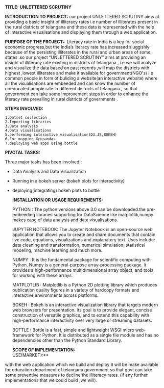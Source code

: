  **TITLE:**                                                    **UNLETTERED SCRUTINY**      
 
 
**INTRODUCTION TO PROJECT:**
 our project UNLETTERED SCRUTINY aims at providing a basic insight of illiteracy rates i.e number of illiterates present in the rural districts of telangana and these data is represented with the help of interactive visualisations 
and displaying them through  a web application. 


**PURPOSE OF THE PROJECT::**
Literacy rate in India is a key for social economic progress,but the India’s literacy rate has increased sluggishly because of the persisting illiterates in the rural and urban areas 
of some states .so our project “UNLETTERED SCRUTINY” aims at providing an insight of illiteracy rate existing in districts of telangana ,
i.e we will analyze and visualize the data based on past records ,will map the districts with highest ,lowest illiterates
and make it available for government(NGO's) i.e common people in form of buliding a website(an interactive website) where all the visualisations are embeeded and can know  the number of uneducated people rate in different districts of telangana ,
so that government can take some improvement steps in order to enhance the literacy rate prevailing in rural districts of governments .


**STEPS INVOLVED:**

    1.Datset collection
    2.Importing libraries
    3.Data analysis 
    4.Data visualisations
    5.performing interactive visualisation(D3.JS,BOKEH)
    6.For mapping Geopandas
    7.deploying web apps using bottle
  
  
  **PIVOTAL TASKS:**
  
  Three major tasks has  been involved :
  
  *  Data Analysis and Data Visualization
  *  Running in a bokeh server (bokeh plots for interactivity)
  * deploying(integrating) bokeh plots to bottle
 
    **INSTALLATION OR USAGE REQUIREMENTS:**

     PYTHON         : The python versions above 3.0 can be downloaded.the pre-embeeding libraries supporting for DataScience like matplotlib,numpy makes ease of data analysis and data visualisations.
  
    JUPYTER NOTEBOOK: The Jupyter Notebook is an open-source web application that allows you to create and share documents that contain live code, equations, visualizations and explanatory text.
                      Uses include: data cleaning and transformation, numerical simulation, statistical modeling, machine learning and much more.

    NUMPY           : It is the fundamental package for scientific computing with Python, Numpy is a general-purpose array-processing package. It provides a high-performance multidimensional array object,
                      and tools for working with these arrays.
                      
    MATPLOTLIB      : Matplotlib is a Python 2D plotting library which produces publication quality figures in a variety of hardcopy formats and interactive environments across platforms.
    
    BOKEH           : Bokeh is an interactive visualization library that targets modern web browsers for presentation. Its goal is to provide elegant, concise construction of versatile graphics,
                      and to extend this capability with high-performance interactivity over very large or streaming datasets.
                      
    BOTTLE          :  Bottle is a fast, simple and lightweight WSGI micro web-framework for Python. It is distributed as a single file module and has no dependencies
                       other than the Python Standard Library.   
                       

    **SCOPE OF IMPLEMENTATION:**                       
  USE(MARKET):**

with the web application which we build and deploy it will be make available for  education department of telangana government so that govt can take some preventive measures to decline the illiteracy rates.
(if any further implementations that we could build ,we will). 